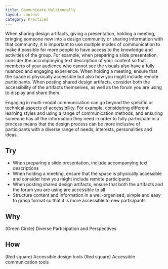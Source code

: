 ```yaml
---
title: Communicate Multimodally
layout: content
category: Practices
---
```


When sharing design artifacts, giving a presentation, holding a meeting, bringing someone new into a design community or sharing information with that community, it is important to use multiple modes of communication to make it possible for more people to have access to the knowledge and activities of the group. For example, when preparing a slide presentation, consider the accompanying text description of your content so that members of your audience who cannot see the visuals also have a fully nuanced and engaging experience. When holding a meeting, ensure that the space is physically accessible but also how you might include remote participants. When posting shared design artifacts, consider both the accessibility of the artifacts themselves, as well as the forum you are using to display and share them.

Engaging in multi-modal communication can go beyond the specific or technical aspects of accessibility. For example, considering different learning styles and using a range of communication methods, and ensuring someone has all the information they need in order to fully participate in a process means that the design process can be more inclusive of participants with a diverse range of needs, interests, personalities and ideas.

## Try
* When preparing a slide presentation, include accompanying text descriptions
* When holding a meeting, ensure that the space is physically accessible and consider how you might include remote participants
* When posting shared design artifacts, ensure that both the artifacts and the forum you are using are accessible to all
* Structure content and information in a well-organised, simple and easy to grasp format so that it is more accessible to new participants

## Why
(Green Circle) Diverse Participation and Perspectives

## How
(Red square) Accessible design tools
(Red square) Accessible communication tools
